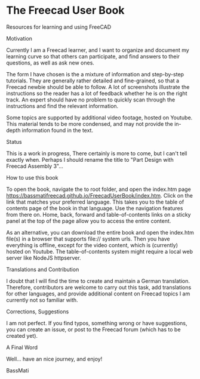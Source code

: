 # The Freecad User Book
Resources for learning and using FreeCAD

Motivation

Currently I am a Freecad learner, and I want to organize and document my learning curve so that others can participate, and find answers to their questions, as well as ask new ones.

The form I have chosen is the a mixture of information and step-by-step tutorials. They are generally rather detailed and fine-grained, so that a Freecad newbie should be able to follow. A lot of screenshots illustrate the instructions so the reader has a lot of feedback whether he is on the right track. An expert should have no problem to quickly scan through the instructions and find the relevant information.

Some topics are supported by additional video footage, hosted on Youtube. This material tends to be more condensed, and may not provide the in-depth information found in the text.


Status

This is a work in progress,  There certainly is more to come, but I can't tell exactly when. Perhaps I should rename the title to "Part Design with Freecad Assembly 3"...


How to use this book

To open the book, navigate the to root folder, and open the index.htm page https://bassmatifreecad.github.io/FreecadUserBook/index.htm. Click on the link that matches your preferred language. This takes you to the table of contents page of the book in that language. Use the navigation features from there on. Home, back, forward and table-of-contents links on a sticky panel at the top of the page allow you to access the entire content. 

As an alternative, you can download the entire book and open the index.htm file(s) in a browser that supports file:// system urls. Then you have everything is offline, except for the video content, which is (currently) hosted on Youtube. The table-of-contents system might require a local web server like NodeJS httpserver.


Translations and Contribution

I doubt that I will find the time to create and maintain a German translation. Therefore, contributors are welcome to carry out this task, add translations for other languages, and provide additional content on Freecad topics I am currently not so familiar with.


Corrections, Suggestions

I am not perfect. If you find typos, something wrong or have suggestions, you can create an issue, or post to the Freecad forum (which has to be created yet).


A Final Word

Well... have an nice journey, and enjoy!

BassMati
